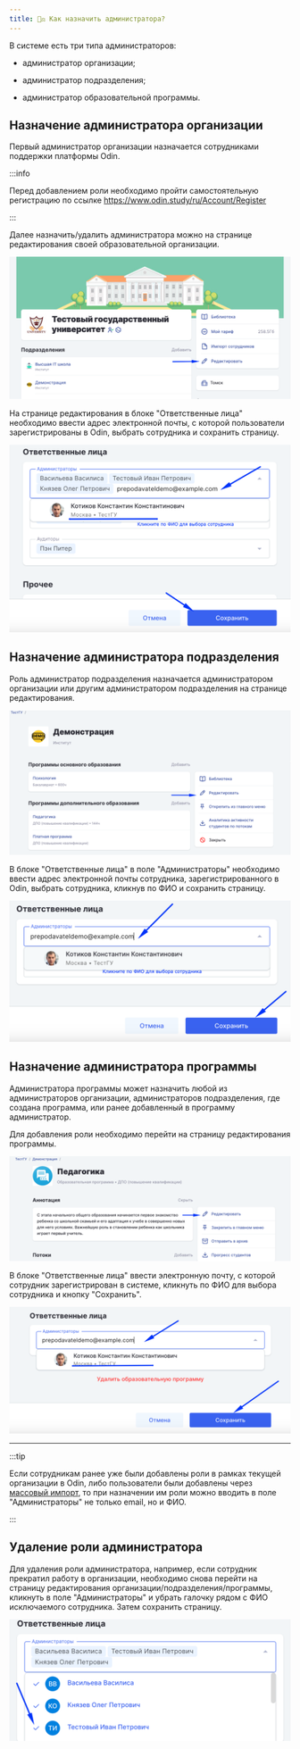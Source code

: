 ```yaml
---
title: 👩‍⚖️ Как назначить администратора?
---
```


В системе есть три типа администраторов:

-  администратор организации;

-  администратор  подразделения;

-  администратор образовательной программы.

## Назначение администратора организации

Первый администратор организации назначается сотрудниками поддержки платформы Odin.

:::info 

Перед добавлением роли необходимо пройти самостоятельную регистрацию по ссылке <https://www.odin.study/ru/Account/Register>

:::

Далее назначить/удалить администратора можно на странице редактирования своей образовательной организации.

![](<./image (7) (1) (5).png>)

На странице редактирования в блоке "Ответственные лица" необходимо ввести адрес электронной почты, с которой пользователи  зарегистрированы в Odin, выбрать сотрудника и сохранить страницу.

![](<./image (19).png>)

## Назначение администратора подразделения

Роль администратор подразделения назначается администратором организации или другим администратором подразделения на странице редактирования.

![](<./image (17).png>)

В блоке "Ответственные лица"  в поле "Администраторы" необходимо ввести адрес электронной почты сотрудника, зарегистрированного в Odin, выбрать сотрудника, кликнув по ФИО и сохранить страницу.

![](<./image (12).png>)

## Назначение администратора программы

Администратора программы может назначить любой из администраторов организации, администраторов подразделения, где создана программа, или ранее добавленный в программу администратор.

Для добавления роли необходимо перейти на страницу редактирования программы.

![](<./image (13).png>)

В блоке "Ответственные лица"  ввести электронную почту,  с которой сотрудник зарегистрирован в системе, кликнуть по ФИО для выбора сотрудника и кнопку "Сохранить".

![](<./image (15).png>)

---

:::tip 

Если сотрудникам ранее уже были добавлены роли в рамках текущей организации в  Odin, либо пользователи были добавлены через [массовый импорт](./../../../novosti/podrobnee-obo-vsekh-obnovleniyakh/massovoe-dobavlenie-sotrudnikov), то при назначении им роли можно вводить в поле "Администраторы" не только email, но и ФИО.

:::

## Удаление роли администратора

Для удаления роли администратора, например, если сотрудник прекратил работу в организации, необходимо снова перейти на страницу редактирования  организации/подразделения/программы, кликнуть в  поле "Администраторы" и убрать галочку рядом с ФИО исключаемого сотрудника. Затем сохранить страницу.

![](<./image (3) (8).png>)